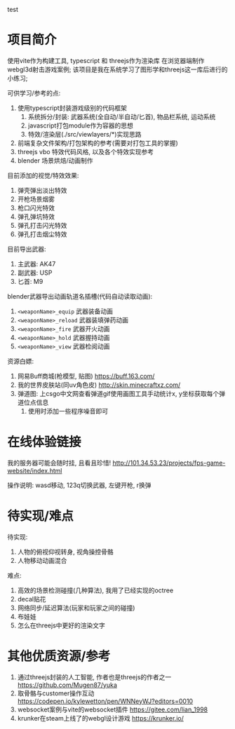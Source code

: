 test

# 项目简介
使用vite作为构建工具, typescript 和 threejs作为渲染库 在浏览器端制作webgl3d射击游戏案例;
该项目是我在系统学习了图形学和threejs这一库后进行的小练习;

可供学习/参考的点:
1. 使用typescript封装游戏级别的代码框架
   1. 系统拆分/封装: 武器系统(全自动/半自动/匕首), 物品栏系统, 运动系统
   2. javascript打包module作为容器的思想
   3. 特效/渲染层(./src/viewlayers/*)实现思路
2. 前端复杂文件架构/打包架构的参考(需要对打包工具的掌握)
3. threejs vbo 特效代码风格, 以及各个特效实现参考
4. blender 场景烘焙/动画制作
 
目前添加的视觉/特效效果:
1. 弹壳弹出淡出特效
2. 开枪场景烟雾
3. 枪口闪光特效
4. 弹孔弹坑特效
5. 弹孔打击闪光特效
6. 弹孔打击烟尘特效

目前导出武器:
1. 主武器: AK47
2. 副武器: USP
3. 匕首: M9

blender武器导出动画轨道名插槽(代码自动读取动画):
1. `<weaponName>_equip` 武器装备动画
1. `<weaponName>_reload` 武器装填弹药动画
1. `<weaponName>_fire` 武器开火动画
1. `<weaponName>_hold` 武器握持动画
1. `<weaponName>_view` 武器检阅动画

资源白嫖:
1. 网易Buff商城(枪模型, 贴图) https://buff.163.com/
2. 我的世界皮肤站(同uv角色皮) http://skin.minecraftxz.com/
3. 弹道图: 上csgo中文网查看弹道gif使用画图工具手动统计x, y坐标获取每个弹道位点信息
   1. 使用时添加一些程序噪音即可

# 在线体验链接
我的服务器可能会随时挂, 且看且珍惜!
http://101.34.53.23/projects/fps-game-website/index.html

操作说明:
wasd移动, 123q切换武器, 左键开枪, r换弹

# 待实现/难点
待实现:
1. 人物的俯视仰视转身, 视角操控骨骼
2. 人物移动动画混合

难点:
1. 高效的场景检测碰撞(几种算法), 我用了已经实现的octree
2. decal贴花
3. 网络同步/延迟算法(玩家和玩家之间的碰撞)
4. 布娃娃
5. 怎么在threejs中更好的渲染文字

# 其他优质资源/参考
1. 通过threejs封装的人工智能, 作者也是threejs的作者之一 https://github.com/Mugen87/yuka
2. 取骨骼与customer操作互动 https://codepen.io/kylewetton/pen/WNNeyWJ?editors=0010
3. websocket案例与vite的websocket插件 https://gitee.com/lian_1998
4. krunker在steam上线了的webgl设计游戏 https://krunker.io/